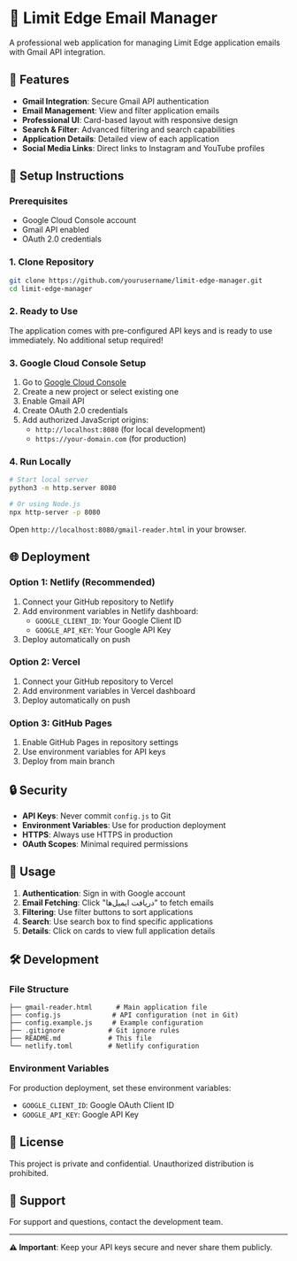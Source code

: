 # 📧 Limit Edge Email Manager

A professional web application for managing Limit Edge application emails with Gmail API integration.

## 🚀 Features

- **Gmail Integration**: Secure Gmail API authentication
- **Email Management**: View and filter application emails
- **Professional UI**: Card-based layout with responsive design
- **Search & Filter**: Advanced filtering and search capabilities
- **Application Details**: Detailed view of each application
- **Social Media Links**: Direct links to Instagram and YouTube profiles

## 🔧 Setup Instructions

### Prerequisites

- Google Cloud Console account
- Gmail API enabled
- OAuth 2.0 credentials

### 1. Clone Repository

```bash
git clone https://github.com/yourusername/limit-edge-manager.git
cd limit-edge-manager
```

### 2. Ready to Use

The application comes with pre-configured API keys and is ready to use immediately. No additional setup required!

### 3. Google Cloud Console Setup

1. Go to [Google Cloud Console](https://console.cloud.google.com/)
2. Create a new project or select existing one
3. Enable Gmail API
4. Create OAuth 2.0 credentials
5. Add authorized JavaScript origins:
   - `http://localhost:8080` (for local development)
   - `https://your-domain.com` (for production)

### 4. Run Locally

```bash
# Start local server
python3 -m http.server 8080

# Or using Node.js
npx http-server -p 8080
```

Open `http://localhost:8080/gmail-reader.html` in your browser.

## 🌐 Deployment

### Option 1: Netlify (Recommended)

1. Connect your GitHub repository to Netlify
2. Add environment variables in Netlify dashboard:
   - `GOOGLE_CLIENT_ID`: Your Google Client ID
   - `GOOGLE_API_KEY`: Your Google API Key
3. Deploy automatically on push

### Option 2: Vercel

1. Connect your GitHub repository to Vercel
2. Add environment variables in Vercel dashboard
3. Deploy automatically on push

### Option 3: GitHub Pages

1. Enable GitHub Pages in repository settings
2. Use environment variables for API keys
3. Deploy from main branch

## 🔒 Security

- **API Keys**: Never commit `config.js` to Git
- **Environment Variables**: Use for production deployment
- **HTTPS**: Always use HTTPS in production
- **OAuth Scopes**: Minimal required permissions

## 📱 Usage

1. **Authentication**: Sign in with Google account
2. **Email Fetching**: Click "دریافت ایمیل‌ها" to fetch emails
3. **Filtering**: Use filter buttons to sort applications
4. **Search**: Use search box to find specific applications
5. **Details**: Click on cards to view full application details

## 🛠️ Development

### File Structure

```
├── gmail-reader.html      # Main application file
├── config.js             # API configuration (not in Git)
├── config.example.js     # Example configuration
├── .gitignore           # Git ignore rules
├── README.md            # This file
└── netlify.toml         # Netlify configuration
```

### Environment Variables

For production deployment, set these environment variables:

- `GOOGLE_CLIENT_ID`: Google OAuth Client ID
- `GOOGLE_API_KEY`: Google API Key

## 📄 License

This project is private and confidential. Unauthorized distribution is prohibited.

## 🤝 Support

For support and questions, contact the development team.

---

**⚠️ Important**: Keep your API keys secure and never share them publicly.
